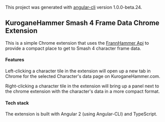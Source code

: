 This project was generated with [angular-cli](https://github.com/angular/angular-cli) version 1.0.0-beta.24.

## KuroganeHammer Smash 4 Frame Data Chrome Extension

This is a simple Chrome extension that uses the [FrannHammer Api](https://github.com/Frannsoft/FrannHammer) to provide a compact place to get to Smash 4 character frame data.  

#### Features 
Left-clicking a character tile in the extension will open up a new tab in Chrome for the selected Character's data page on KuroganeHammer.com.

Right-clicking a character tile in the extension will bring up a panel next to the chrome extension with the character's data in a more compact format.

#### Tech stack
The extension is built with Angular 2 (using Angular-CLI) and TypeScript.  
